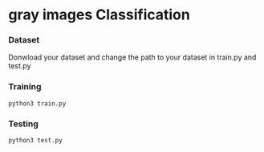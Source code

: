 # gray images Classification

### Dataset

Donwload your dataset and change the path to your dataset in train.py and test.py

### Training

    python3 train.py
    
### Testing

    python3 test.py
